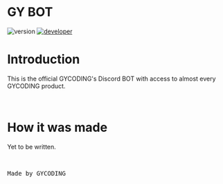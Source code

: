 # GY BOT

![version](https://img.shields.io/badge/version-0.0.0-gold?style=for-the-badge)
[![developer](https://img.shields.io/badge/developed-GYCoding-purple?style=for-the-badge)](https://gycoding.com)

# Introduction

This is the official GYCODING's Discord BOT with access to almost every GYCODING product.

<br>

# How it was made

Yet to be written.

<br>

<pre>Made by GYCODING</pre>
